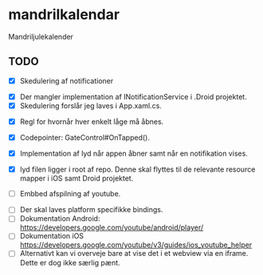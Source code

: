 # mandrilkalendar
Mandriljulekalender

## TODO

* [X] Skedulering af notificationer
 - [X] Der mangler implementation af INotificationService i .Droid projektet.
 - [X] Skedulering forslår jeg laves i App.xaml.cs.
* [X] Regl for hvornår hver enkelt låge må åbnes.
 - [X] Codepointer: GateControl#OnTapped().
* [X] Implementation af lyd når appen åbner samt når en notifikation vises.
 - [X] lyd filen ligger i root af repo. Denne skal flyttes til de relevante resource mapper i iOS samt Droid projektet.
* [ ] Embbed afspilning af youtube.
 - [ ] Der skal laves platform specifikke bindings.
 - [ ] Dokumentation Android: https://developers.google.com/youtube/android/player/
 - [ ] Dokumentation iOS https://developers.google.com/youtube/v3/guides/ios_youtube_helper
 - [ ] Alternativt kan vi overveje bare at vise det i et webview via en iframe. Dette er dog ikke særlig pænt.
